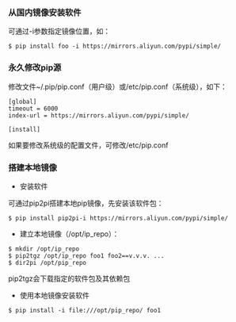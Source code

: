 ### 从国内镜像安装软件

可通过-i参数指定镜像位置，如：
```
$ pip install foo -i https://mirrors.aliyun.com/pypi/simple/
```



### 永久修改pip源

修改文件~/.pip/pip.conf（用户级）或/etc/pip.conf（系统级），如下：

```
[global]
timeout = 6000
index-url = https://mirrors.aliyun.com/pypi/simple/

[install]

```

如果要修改系统级的配置文件，可修改/etc/pip.conf



### 搭建本地镜像

* 安装软件

 可通过pip2pi搭建本地pip镜像，先安装该软件包：

```
$ pip install pip2pi-i https://mirrors.aliyun.com/pypi/simple/
```


* 建立本地镜像（/opt/ip_repo）：

```
$ mkdir /opt/ip_repo
$ pip2tgz /opt/ip_repo foo1 foo2==v.v.v. ...
$ dir2pi /opt/pip_repo
```

 pip2tgz会下载指定的软件包及其依赖包

* 使用本地镜像安装软件

```
$ pip install -i file:///opt/pip_repo/ foo1
```